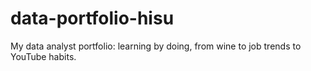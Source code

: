 # data-portfolio-hisu
My data analyst portfolio: learning by doing, from wine to job trends to YouTube habits.
